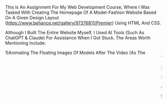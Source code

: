 This Is An Assignment For My Web Development Course, Where I Was Tasked With Creating The Homepage Of A Model-Fashion Website Based On A Given Design Layout (https://www.behance.net/gallery/97376811/Premier) Using HTML And CSS.

Although I Built The Entire Website Myself, I Used AI Tools (Such As ChatGPT & Claude) For Assistance When I Got Stuck. The Areas Worth Mentioning Include:

1)Animating The Floating Images Of Models After The Video (As The <Marquee> Tag Wasn’t Effective).

2)Creating The Circular Text Animation After The VOGUE / SHOT Text.

3)Implementing The Moving Text Animation (Premier Model 2020).

4)Adding Social Media Icons In The Footer.

5)Selecting And Applying The Two Primary Fonts In CSS.
